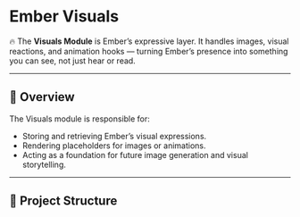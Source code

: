 # Ember Visuals

🔥 The **Visuals Module** is Ember’s expressive layer. It handles images, visual reactions, and animation hooks — turning Ember’s presence into something you can see, not just hear or read.

---

## 📖 Overview
The Visuals module is responsible for:
- Storing and retrieving Ember’s visual expressions.
- Rendering placeholders for images or animations.
- Acting as a foundation for future image generation and visual storytelling.

---

## 📂 Project Structure
